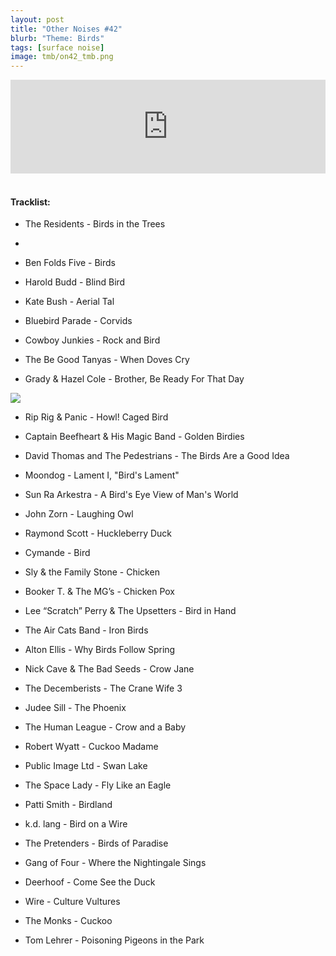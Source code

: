 ```yaml
---
layout: post
title: "Other Noises #42"
blurb: "Theme: Birds"
tags: [surface noise]
image: tmb/on42_tmb.png
---
```


<iframe scrolling="no" id="hearthis_at_track_3081884" width="100%" height="150" src="https://hearthis.at/embed/3081884/transparent_black/?hcolor=&color=&style=2&block_size=2&block_space=1&background=1&waveform=0&cover=0&autoplay=0&css=" frameborder="0" allowtransparency allow="autoplay"><p>Listen to <a href="https://hearthis.at/zerocc/2019-05-0920h59m51s/" target="_blank">Other Noises #42 (9/5/19) - BIRDS</a> <span>by</span><a href="https://hearthis.at/zerocc/" target="_blank" >Zero</a> <span>on</span> <a href="https://hearthis.at/" target="_blank">hearthis.at</a></p></iframe>
&nbsp;

#### Tracklist:

- The Residents - Birds in the Trees
- 
- Ben Folds Five - Birds
- Harold Budd - Blind Bird
- Kate Bush - Aerial Tal
- Bluebird Parade - Corvids

- Cowboy Junkies - Rock and Bird
- The Be Good Tanyas - When Doves Cry
- Grady & Hazel Cole - Brother, Be Ready For That Day

![](https://lh3.googleusercontent.com/ZFrPkp6GKjIHawVoRa9bRPdFiwvjTrpjk1qn4eSrk8ZYMHZdofzUY7Jd-Fy8xzzv-Hlgk2AfU2okI2fiKXhLFIGHUEAS_baGdw7F_KzCH1twgVWiZqZJzS88eS0p3uYyK2oTtcz75zqE1jcNAN42h4hna0x3HSe2nuEdwIXyuvazLIz7Pwfx31Sk4r7cKwvE-Z2kHZvM1Dp43D3ADJY3K9PbdXd-LJ1Z55ZHdbbps1Q1Cjyoeo1WV4Yf2vVBkyosm74Fae2ZrWqrVPZV8kmEaA8h09SJCcS2vCWQCXVVtFTiyXvdkbioFL2Rvl201orNlpWI1cG-nGaW0_lJ5BIp5QYaIwebEpgoMz32jDNmEAuLadeTAc4h76frd2njuFRGqWxe-PqVrFuMJlYc0P2yRvImdY-HgjQggu_7ViYeAH65tA8RXZ0akzB9kN8mpMOGl8SWQhqyzB_Yi9Lfr1bs--vZLGDP31lclQkYg_X-h1g4t4Iq7vUaA5XmEsEi64fyu3crH4X01zQoK9KyfQTR9MXzVezrqUl-ugKcXU1tJlzaRww-7f_INpXfx8FIbUWkUiCYDcRmqolVyMKvhdnZeMWbGJcbqCMp-yH4vFtFGdSS0inRqM-4uKvYGUcVr0Rb1PLPhu0XTRVZI7wrDThS_xqK=s600-no)

- Rip Rig & Panic - Howl! Caged Bird
- Captain Beefheart & His Magic Band - Golden Birdies
- David Thomas and The Pedestrians - The Birds Are a Good Idea

- Moondog - Lament I, "Bird's Lament"
- Sun Ra Arkestra - A Bird's Eye View of Man's World
- John Zorn - Laughing Owl
- Raymond Scott - Huckleberry Duck

- Cymande - Bird
- Sly & the Family Stone - Chicken
- Booker T. & The MG’s - Chicken Pox

- Lee “Scratch” Perry & The Upsetters - Bird in Hand
- The Air Cats Band - Iron Birds
- Alton Ellis - Why Birds Follow Spring

- Nick Cave & The Bad Seeds - Crow Jane
- The Decemberists - The Crane Wife 3
- Judee Sill - The Phoenix

- The Human League - Crow and a Baby
- Robert Wyatt - Cuckoo Madame
- Public Image Ltd - Swan Lake
- The Space Lady - Fly Like an Eagle

- Patti Smith - Birdland
- k.d. lang - Bird on a Wire
- The Pretenders - Birds of Paradise

- Gang of Four - Where the Nightingale Sings
- Deerhoof - Come See the Duck
- Wire - Culture Vultures
- The Monks - Cuckoo

- Tom Lehrer - Poisoning Pigeons in the Park
